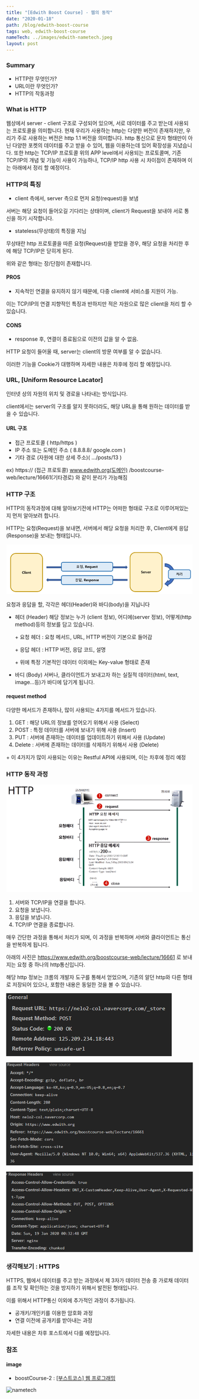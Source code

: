 ```yaml
---
title: "[Edwith Boost Course] - 웹의 동작"
date: "2020-01-18"
path: /blog/edwith-boost-course
tags: web, edwith-boost-course
nameTech: ../images/edwith-nametech.jpeg
layout: post
---
```


### Summary
 - HTTP란 무엇인가?
 - URL이란 무엇인가?
 - HTTP의 작동과정


### What is HTTP 
웹상에서 server - client 구조로 구성되어 있으며, 서로 데이터를 주고 받는데 사용되는 프로토콜을 의미합니다. 
현재 우리가 사용하는 http는 다양한 버전이 존재하지만, 우리가 주로 사용하는 버전은 http 1.1 버전을 의미합니다.
http 통신으로 문자 형태만이 아닌 다양한 포켓의 데이터를 주고 받을 수 있어, 웹을 이용하는데 있어 확장성을 지녔습니다.
또한 http는 TCP/IP 프로토콜 위의 APP level에서 사용되는 프로토콜며, 기존 TCP/IP의 개념 및 기능이 사용이 가능하나, TCP/IP http 사용 시 차이점이 존재하며 이는 아래에서 정리 할 예정이다.


### HTTP의 특징
 - client 측에서, server 측으로 먼저 요청(request)을 보냄

서버는 해당 요청이 들어오길 기다리는 상태이며, client가 Request을 보내야 서로 통신을 하기 시작합니다.

 - stateless(무상태)의 특징을 지님

무상태란 http 프로토콜을 따른 요청(Request)을 받았을 경우, 해당 요청을 처리한 후에 해당 TCP/IP은 닫히게 된다.

위와 같은 형태는 장/단점이 존재합니다.

#### PROS
 - 지속적인 연결을 유지하지 않기 때문에, 다중 client에 서비스를 지원이 가능.
 
이는 TCP/IP의 연결 지향적인 특징과 반하지만 적은 자원으로 많은 client을 처리 할 수 있습니다. 

#### CONS
 - response 후, 연결이 종료됨으로 이전의 값을 알 수 없음. 

HTTP 요청이 들어올 때, server는 client의 방문 여부를 알 수 없습니다.

이러한 기능을 Cookie가 대행하며 자세한 내용은 차후에 정리 할 예정입니다.


### URL, [Uniform Resource Lacator]
인터넷 상의 자원의 위치 및 경로을 나타내는 방식입니다.

client에서는 server의 구조를 알지 못하더라도, 해당 URL을 통해 원하는 데이터를 받을 수 있습니다.

 
#### URL 구조 
 - 접근 프로토콜 ( http/https )
 - IP 주소 또는 도메인 주소 ( 8.8.8.8/ google.com )
 - 기타 경로 (자원에 대한 상세 주소)( .../posts/13 )

 ex) https:// (접근 프로토콜) www.edwith.org(도메인) /boostcourse-web/lecture/16661(기타경로)
 와 같이 분리가 가능해짐

### HTTP 구조
HTTP의 동작과정에 대해 알아보기전에 HTTP는 어떠한 형태로 구조로 이루어져있는지 먼저 알아보려 합니다.

HTTP는 요청(Request)을 보내면, 서버에서 해당 요청을 처리한 후, Client에게 응답(Response)을 보내는 형태입니다.

![boostCourse-1.png](./boostCourse-1.png)

요청과 응답을 할, 각각은 헤더(Header)와 바디(body)을 지닙니다

 - 헤더 (Header)
해당 정보는 누가 (client 정보), 어디에(server 정보), 어떻게(http method)등의 정보를 담고 있습니다.

    \+ 요청 헤더 : 요청 메서드, URL, HTTP 버전이 기본으로 들어감

    \+ 응답 헤더 : HTTP 버전, 응답 코드, 설명

    \+ 위에 특정 기본적인 데이터 이외에는 Key-value 형태로 존재

 - 바디 (Body)
서버나, 클라이언트가 보내고자 하는 실질적 데이터(html, text, image...등)가 바디에 담기게 됩니다.

#### request method
다양한 메서드가 존재하나, 많이 사용되는 4가지를 메서드가 있습니다.

1. GET 		: 해당 URL의 정보를 얻어오기 위해서 사용 (Select)
2. POST 	: 특정 데이터를 서버에 보내기 위해 사용 (Insert)
3. PUT		: 서버에 존재하는 데이터를 업데이트하기 위해서 사용 (Update)
4. Delete 	: 서버에 존재하는 데이터를 삭제하기 위해서 사용 (Delete)

\+ 이 4가지가 많이 사용되는 이유는 Restful API에 사용되며, 이는 차후에 정리 예정


### HTTP 동작 과정

![boostCourse-2.png](./boostCourse-2.png)

1. 서버와 TCP/IP을 연결을 합니다.
2. 요청을 보냅니다.
3. 응답을 보냅니다.
4. TCP/IP 연결을 종료합니다.

매우 간단한 과정을 통해서 처리가 되며, 이 과정을 반복하며 서버와 클라이언트는 통신을 반복하게 됩니다.

아래의 사진은 https://www.edwith.org/boostcourse-web/lecture/16661 로 보내지는 요청 중 하나의 http통신입니다.

해당 http 정보는 크롬의 개발자 도구를 통해서 얻었으며, 기존의 알던 http와 다른 형태로 저장되어 있으나, 포함한 내용은 동일한 것을 볼 수 있습니다.

![boostCourse-3.png](./boostCourse-3.png)

![boostCourse-4.png](./boostCourse-4.png)

![boostCourse-5.png](./boostCourse-5.png)

### 생각해보기 : HTTPS
HTTPS, 웹에서 데이터를 주고 받는 과정에서 제 3자가 데이터 전송 중 가로채 데이터를 조작 및 확인하는 것을 방지하기 위해서 발전된 형태입니다.

이를 위해서 HTTP통신 이외에 추가적인 과정이 추가됩니다.
 
 - 공개키/개인키를 이용한 암호화 과정
 - 연결 이전에 공개키를 받아내는 과정

자세한 내용은 차후 포스트에서 다를 예정입니다.

### 참조

#### image
 - boostCourse-2 : [[부스트코스] 웹 프로그래밍](https://www.edwith.org/boostcourse-web/lecture/16661)


![nametech](https://kestrel960408.github.io/src/images/edwith-nametech.jpg)
